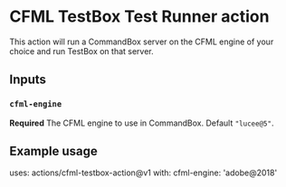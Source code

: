 # CFML TestBox Test Runner action

This action will run a CommandBox server on the CFML engine of your choice and run TestBox on that server.

## Inputs

### `cfml-engine`

**Required** The CFML engine to use in CommandBox. Default `"lucee@5"`.

## Example usage

uses: actions/cfml-testbox-action@v1
with:
  cfml-engine: 'adobe@2018'
